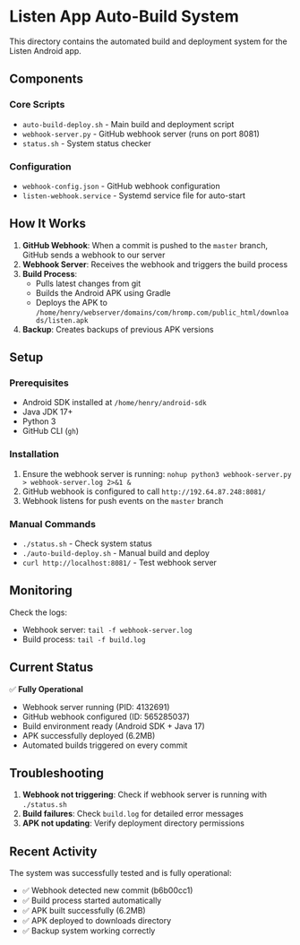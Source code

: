 # Listen App Auto-Build System

This directory contains the automated build and deployment system for the Listen Android app.

## Components

### Core Scripts
- `auto-build-deploy.sh` - Main build and deployment script
- `webhook-server.py` - GitHub webhook server (runs on port 8081)
- `status.sh` - System status checker

### Configuration
- `webhook-config.json` - GitHub webhook configuration
- `listen-webhook.service` - Systemd service file for auto-start

## How It Works

1. **GitHub Webhook**: When a commit is pushed to the `master` branch, GitHub sends a webhook to our server
2. **Webhook Server**: Receives the webhook and triggers the build process
3. **Build Process**: 
   - Pulls latest changes from git
   - Builds the Android APK using Gradle
   - Deploys the APK to `/home/henry/webserver/domains/com/hromp.com/public_html/downloads/listen.apk`
4. **Backup**: Creates backups of previous APK versions

## Setup

### Prerequisites
- Android SDK installed at `/home/henry/android-sdk`
- Java JDK 17+
- Python 3
- GitHub CLI (`gh`)

### Installation
1. Ensure the webhook server is running: `nohup python3 webhook-server.py > webhook-server.log 2>&1 &`
2. GitHub webhook is configured to call `http://192.64.87.248:8081/`
3. Webhook listens for push events on the `master` branch

### Manual Commands
- `./status.sh` - Check system status
- `./auto-build-deploy.sh` - Manual build and deploy
- `curl http://localhost:8081/` - Test webhook server

## Monitoring

Check the logs:
- Webhook server: `tail -f webhook-server.log`
- Build process: `tail -f build.log`

## Current Status

✅ **Fully Operational**
- Webhook server running (PID: 4132691)
- GitHub webhook configured (ID: 565285037)
- Build environment ready (Android SDK + Java 17)
- APK successfully deployed (6.2MB)
- Automated builds triggered on every commit

## Troubleshooting

1. **Webhook not triggering**: Check if webhook server is running with `./status.sh`
2. **Build failures**: Check `build.log` for detailed error messages
3. **APK not updating**: Verify deployment directory permissions

## Recent Activity

The system was successfully tested and is fully operational:
- ✅ Webhook detected new commit (b6b00cc1)
- ✅ Build process started automatically
- ✅ APK built successfully (6.2MB)
- ✅ APK deployed to downloads directory
- ✅ Backup system working correctly
